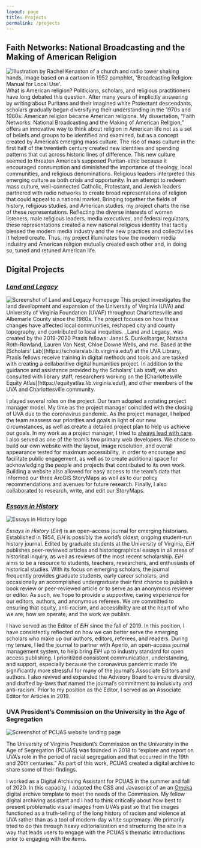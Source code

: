 ```yaml
---
layout: page
title: Projects
permalink: /projects
---
```


## Faith Networks: National Broadcasting and the Making of American Religion
<img class="thumbnail" src="Images/Diss-logo.PNG" alt="Illustration by Rachel Kenaston of a church and radio tower shaking hands, image based on a cartoon
in 1952 pamphlet, 'Broadcasting Religion: Manual for Local Use'.">
What is American religion? Politicians, scholars, and religious practitioners have long debated this question. After many years of implicitly answering by writing about Puritans and their imagined white Protestant descendants, scholars gradually began diversifying their understanding in the 1970s and 1980s: American religion became American religions. My dissertation, “Faith Networks: National Broadcasting and the Making of American Religion,” offers an innovative way to think about religion in American life not as a set of beliefs and groups to be identified and examined, but as a concept created by America’s emerging mass culture. The rise of mass culture in the first half of the twentieth century created new identities and spending patterns that cut across historic lines of difference. This new culture seemed to threaten America’s supposed Puritan-ethic because it encouraged consumption and diminished the importance of theology, local communities, and religious denominations. Religious leaders interpreted this emerging culture as both crisis and opportunity. In an attempt to redeem mass culture, well-connected Catholic, Protestant, and Jewish leaders partnered with radio networks to create broad representations of religion that could appeal to a national market. Bringing together the fields of history, religious studies, and American studies, my project charts the rise of these representations. Reflecting the diverse interests of women listeners, male religious leaders, media executives, and federal regulators, these representations created a new national religious identity that tacitly blessed the modern media industry and the new practices and collectivities it helped create. Thus, my project illuminates how the modern media industry and American religion mutually created each other and, in doing so, tuned and retuned American life.

## Digital Projects

### [_Land and Legacy_](https://landandlegacy.scholarslab.org/)

<img class="thumbnail" src="Images/land-and-legacy.jpg" alt="Screenshot of Land and Legacy homepage">
This project investigates the land development and expansion of the University of Virginia (UVA) and University of Virginia Foundation (UVAF) throughout Charlottesville and Albemarle County since the 1980s. The project focuses on how these changes have affected local communities, reshaped city and county topography, and contributed to local inequities. _Land and Legacy_ was created by the 2019-2020 Praxis fellows: Janet S. Dunkelbarger, Natasha Roth-Rowland, Lauren Van Nest, Chloe Downe Wells, and me. Based at the [Scholars’ Lab](https://scholarslab.lib.virginia.edu/) at the UVA Library, Praxis fellows receive training in digital methods and tools and are tasked with creating a collaboritive digital humanities project. In addition to the guidance and assistance provided by the Scholars’ Lab staff, we also consulted with library staff, researchers working on the [Charlottesville Equity Atlas](https://equityatlas.lib.virginia.edu/), and other members of the UVA and Charlottesville community.

I played several roles on the project. Our team adopted a rotating project manager model. My time as the project manager coincided with the closing of UVA due to the coronavirus pandemic. As the project manager, I helped the team reassess our priorities and goals in light of our new circumstances, as well as create a detailed project plan to help us achieve our goals. In my work as a project manager, I tried to [always lead with care](https://scholarslab.lib.virginia.edu/blog/praxis-in-a-pandemic/). I also served as one of the team’s two primary web developers. We chose to build our own website with the layout, image resolution, and overall appearance tested for maximum accessibility, in order to encourage and facilitate public engagement, as well as to create additional space for acknowledging the people and projects that contributed to its own work. Building a website also allowed for easy access to the team’s data that informed our three ArcGIS StoryMaps as well as to our policy recommendations and avenues for future research. Finally, I also collaborated to research, write, and edit our StoryMaps.

### [_Essays in History_](http://essaysinhistory.com)
<img class="thumbnail" src="Images/eih.jpg" alt="Essays in History logo">

_Essays in History_ (_EiH_) is an open-access journal for emerging historians. Established in 1954, _EiH_ is possibly the world’s oldest, ongoing student-run history journal. Edited by graduate students at the University of Virginia, _EiH_ publishes peer-reviewed articles and historiographical essays in all areas of historical inquiry, as well as reviews of the most recent scholarship. _EiH_ aims to be a resource to students, teachers, researchers, and enthusiasts of historical studies. With its focus on emerging scholars, the journal frequently provides graduate students, early career scholars, and occasionally an accomplished undergraduate their first chance to publish a book review or peer-reviewed article or to serve as an anonymous reviewer or editor. As such, we hope to provide a supportive, caring experience for our editors, authors, and anonymous referees. We are committed to ensuring that equity, anti-racism, and accessibility are at the heart of who we are, how we operate, and the work we publish.

I have served as the Editor of _EiH_ since the fall of 2019\. In this position, I have consistently reflected on how we can better serve the emerging scholars who make up our authors, editors, referees, and readers. During my tenure, I led the journal to partner with Aperio, an open-access journal management system, to help bring _EiH_ up to industry standard for open access publishing. I prioritized consistent communication, understanding, and support, especially because the coronavirus pandemic made life significantly more stressful for many of the journal’s Associate Editors and authors. I also revived and expanded the Advisory Board to ensure diversity, and drafted by-laws that named the journal’s commitment to inclusivity and anti-racism. Prior to my position as the Editor, I served as an Associate Editor for Articles in 2019.

### <a>UVA President’s Commission on the University in the Age of Segregation</a>
<img class="thumbnail" src="Images/pcuas.jpg" alt="Screenshot of PCUAS website landing page">

The University of Virginia President’s Commission on the University in the Age of Segregation (PCUAS) was founded in 2018 to “explore and report on UVA’s role in the period of racial segregation and that occurred in the 19th and 20th centuries.” As part of this work, PCUAS created a digital archive to share some of their findings.

I worked as a Digital Archiving Assistant for PCUAS in the summer and fall of 2020\. In this capacity, I adapted the CSS and Javascript of an an [Omeka](https://omeka.org/) digital archive template to meet the needs of the Commission. My fellow digital archiving assistant and I had to think critically about how best to present problematic visual images from UVA’s past so that the images functioned as a truth-telling of the long history of racism and violence at UVA rather than as a tool of modern-day white supremacy. We primarily tried to do this through heavy editorialization and structuring the site in a way that leads users to engage with the PCUAS’s thematic introductions prior to engaging with the items.
